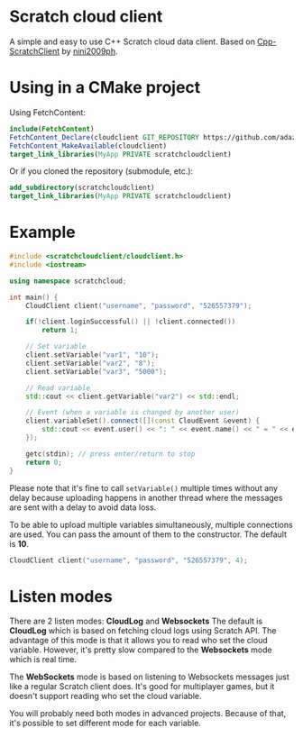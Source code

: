 # Scratch cloud client

A simple and easy to use C++ Scratch cloud data client.
Based on [Cpp-ScratchClient](https://github.com/nini2009ph/Cpp-ScratchClient) by [nini2009ph](https://github.com/nini2009ph).

# Using in a CMake project
Using FetchContent:
```cmake
include(FetchContent)
FetchContent_Declare(cloudclient GIT_REPOSITORY https://github.com/adazem009/scratchcloudclient.git GIT_TAG 8cfbee294784b615be30f42e80878eac116f1c69)
FetchContent_MakeAvailable(cloudclient)
target_link_libraries(MyApp PRIVATE scratchcloudclient)
```

Or if you cloned the repository (submodule, etc.):
```cmake
add_subdirectory(scratchcloudclient)
target_link_libraries(MyApp PRIVATE scratchcloudclient)
```

# Example
```cpp
#include <scratchcloudclient/cloudclient.h>
#include <iostream>

using namespace scratchcloud;

int main() {
    CloudClient client("username", "password", "526557379");

    if(!client.loginSuccessful() || !client.connected())
        return 1;

    // Set variable
    client.setVariable("var1", "10");
    client.setVariable("var2", "8");
    client.setVariable("var3", "5000");

    // Read variable
    std::cout << client.getVariable("var2") << std::endl;

    // Event (when a variable is changed by another user)
    client.variableSet().connect([](const CloudEvent &event) {
        std::cout << event.user() << ": " << event.name() << " = " << event.value() << std::endl;
    });

    getc(stdin); // press enter/return to stop
    return 0;
}
```
Please note that it's fine to call `setVariable()` multiple times without any delay because uploading happens in another thread
where the messages are sent with a delay to avoid data loss.

To be able to upload multiple variables simultaneously, multiple connections are used.
You can pass the amount of them to the constructor. The default is **10**.
```cpp
CloudClient client("username", "password", "526557379", 4);
```

# Listen modes
There are 2 listen modes: **CloudLog** and **Websockets**
The default is **CloudLog** which is based on fetching cloud logs using Scratch API.
The advantage of this mode is that it allows you to read who set the cloud variable.
However, it's pretty slow compared to the **Websockets** mode which is real time.

The **WebSockets** mode is based on listening to Websockets messages just like
a regular Scratch client does. It's good for multiplayer games, but it doesn't
support reading who set the cloud variable.

You will probably need both modes in advanced projects. Because of that, it's possible
to set different mode for each variable.
